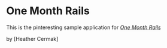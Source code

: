 #  One Month Rails

This is the pinteresting sample application for [*One Month Rails*](https://github.com/hcermak/Pinteresting)

by [Heather Cermak]